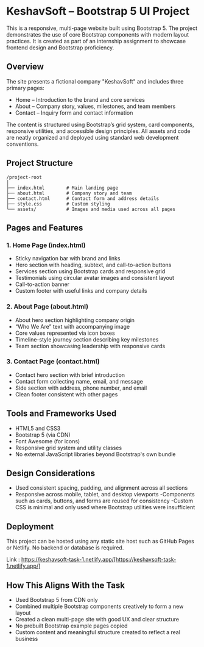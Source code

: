# KeshavSoft – Bootstrap 5 UI Project
This is a responsive, multi-page website built using Bootstrap 5. The project demonstrates the use of core Bootstrap components with modern layout practices. It is created as part of an internship assignment to showcase frontend design and Bootstrap proficiency.

## Overview
The site presents a fictional company "KeshavSoft" and includes three primary pages:

- Home – Introduction to the brand and core services
- About – Company story, values, milestones, and team members
- Contact – Inquiry form and contact information

The content is structured using Bootstrap’s grid system, card components, responsive utilities, and accessible design principles. All assets and code are neatly organized and deployed using standard web development conventions.

## Project Structure

```
/project-root
│
├── index.html        # Main landing page
├── about.html        # Company story and team
├── contact.html      # Contact form and address details
├── style.css         # Custom styling
└── assets/           # Images and media used across all pages
```
## Pages and Features
### 1. Home Page (index.html)
- Sticky navigation bar with brand and links
- Hero section with heading, subtext, and call-to-action buttons
- Services section using Bootstrap cards and responsive grid
- Testimonials using circular avatar images and consistent layout
- Call-to-action banner
- Custom footer with useful links and company details

### 2. About Page (about.html)
- About hero section highlighting company origin
- “Who We Are” text with accompanying image
- Core values represented via icon boxes
- Timeline-style journey section describing key milestones
- Team section showcasing leadership with responsive cards

### 3. Contact Page (contact.html)
- Contact hero section with brief introduction
- Contact form collecting name, email, and message
- Side section with address, phone number, and email
- Clean footer consistent with other pages

## Tools and Frameworks Used
- HTML5 and CSS3
- Bootstrap 5 (via CDN)
- Font Awesome (for icons)
- Responsive grid system and utility classes
- No external JavaScript libraries beyond Bootstrap's own bundle

## Design Considerations
- Used consistent spacing, padding, and alignment across all sections
- Responsive across mobile, tablet, and desktop viewports
-Components such as cards, buttons, and forms are reused for consistency
-Custom CSS is minimal and only used where Bootstrap utilities were insufficient

## Deployment
This project can be hosted using any static site host such as GitHub Pages or Netlify. No backend or database is required.

Link : https://keshavsoft-task-1.netlify.app/[https://keshavsoft-task-1.netlify.app/]
## How This Aligns With the Task
- Used Bootstrap 5 from CDN only
- Combined multiple Bootstrap components creatively to form a new layout
- Created a clean multi-page site with good UX and clear structure
- No prebuilt Bootstrap example pages copied
- Custom content and meaningful structure created to reflect a real business
